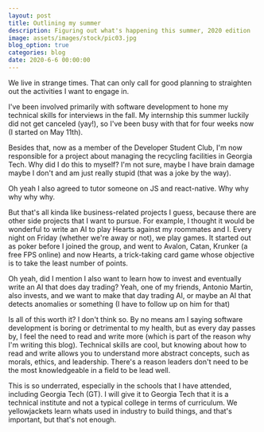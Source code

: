 ```yaml
---
layout: post
title: Outlining my summer
description: Figuring out what's happening this summer, 2020 edition
image: assets/images/stock/pic03.jpg
blog_option: true
categories: blog
date: 2020-6-6 00:00:00
---
```


We live in strange times. That can only call for good planning to straighten out the activities I want to engage in.

<!-- more -->

I've been involved primarily with software development to hone my technical skills for interviews in the fall. My internship this summer luckily did not get canceled (yay!), so I've been busy with that for four weeks now (I started on May 11th).

Besides that, now as a member of the Developer Student Club, I'm now responsible for a project about managing the recycling facilities in Georgia Tech. Why did I do this to myself? I'm not sure, maybe I have brain damage maybe I don't and am just really stupid (that was a joke by the way).

Oh yeah I also agreed to tutor someone on JS and react-native. Why why why why why.

But that's all kinda like business-related projects I guess, because there are other side projects that I want to pursue. For example, I thought it would be wonderful to write an AI to play Hearts against my roommates and I. Every night on Friday (whether we're away or not), we play games. It started out as poker before I joined the group, and went to Avalon, Catan, Krunker (a free FPS online) and now Hearts, a trick-taking card game whose objective is to take the least number of points.

Oh yeah, did I mention I also want to learn how to invest and eventually write an AI that does day trading? Yeah, one of my friends, Antonio Martin, also invests, and we want to make that day trading AI, or maybe an AI that detects anomalies or something (I have to follow up on him for that)

Is all of this worth it? I don't think so. By no means am I saying software development is boring or detrimental to my health, but as every day passes by, I feel the need to read and write more (which is part of the reason why I'm writing this blog). Technical skills are cool, but knowing about how to read and write allows you to understand more abstract concepts, such as morals, ethics, and leadership. There's a reason leaders don't need to be the most knowledgeable in a field to be lead well.

This is so underrated, especially in the schools that I have attended, including Georgia Tech (GT). I will give it to Georgia Tech that it is a technical institute and not a typical college in terms of curriculum. We yellowjackets learn whats used in industry to build things, and that's important, but that's not enough.
